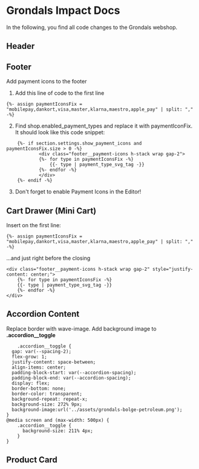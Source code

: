 # Grondals Impact Docs

In the following, you find all code changes to the Grondals webshop.

## Header

## Footer

Add payment icons to the footer

1. Add this line of code to the first line

```
{%- assign paymentIconsFix = "mobilepay,dankort,visa,master,klarna,maestro,apple_pay" | split: "," -%}
```

2. Find shop.enabled_payment_types and replace it with paymentIconFix. It should look like this code snippet:

````
    {%- if section.settings.show_payment_icons and paymentIconsFix.size > 0 -%}
            <div class="footer__payment-icons h-stack wrap gap-2">
            {%- for type in paymentIconsFix -%}
                {{- type | payment_type_svg_tag -}}
            {%- endfor -%}
            </div>
    {%- endif -%}
````

3. Don't forget to enable Payment Icons in the Editor!

## Cart Drawer (Mini Cart)
Insert on the first line:
```
{%- assign paymentIconsFix = "mobilepay,dankort,visa,master,klarna,maestro,apple_pay" | split: "," -%}
```

...and just right before the closing </div>

```
<div class="footer__payment-icons h-stack wrap gap-2" style="justify-content: center;">
    {%- for type in paymentIconsFix -%}
    {{- type | payment_type_svg_tag -}}
    {%- endfor -%}
</div>  
```
## Accordion Content 
Replace border with wave-image. Add background image to **.accordion__toggle** 

````
    .accordion__toggle {
  gap: var(--spacing-2);
  flex-grow: 1;
  justify-content: space-between;
  align-items: center;
  padding-block-start: var(--accordion-spacing);
  padding-block-end: var(--accordion-spacing);
  display: flex;
  border-bottom: none;
  border-color: transparent;
  background-repeat: repeat-x;
  background-size: 272% 9px;
  background-image:url('../assets/grondals-bolge-petroleum.png');
}
@media screen and (max-width: 500px) {
    .accordion__toggle {
      background-size: 211% 4px;
    }
}
````
## Product Card
